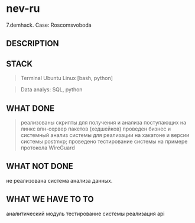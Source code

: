 # nev-ru
7.demhack. Case: Roscomsvoboda

DESCRIPTION
-----------



STACK
-----------
 > Terminal Ubuntu Linux [bash, python]
 
 > Data analys: SQL, python



WHAT DONE
-----------
> реализованы скрипты для получения и анализа поступающих на линкс впн-сервер пакетов (хедшейков)
> проведен бизнес и системный анализ системы для реализации на хакатоне и версии системы postmvp;
> проведено тестирование системы на примере протокола WireGuard

WHAT NOT DONE
-----------
не реализована система анализа данных.

WHAT WE HAVE TO TO
-----------
аналитический модуль
тестирование системы
реализация api 

